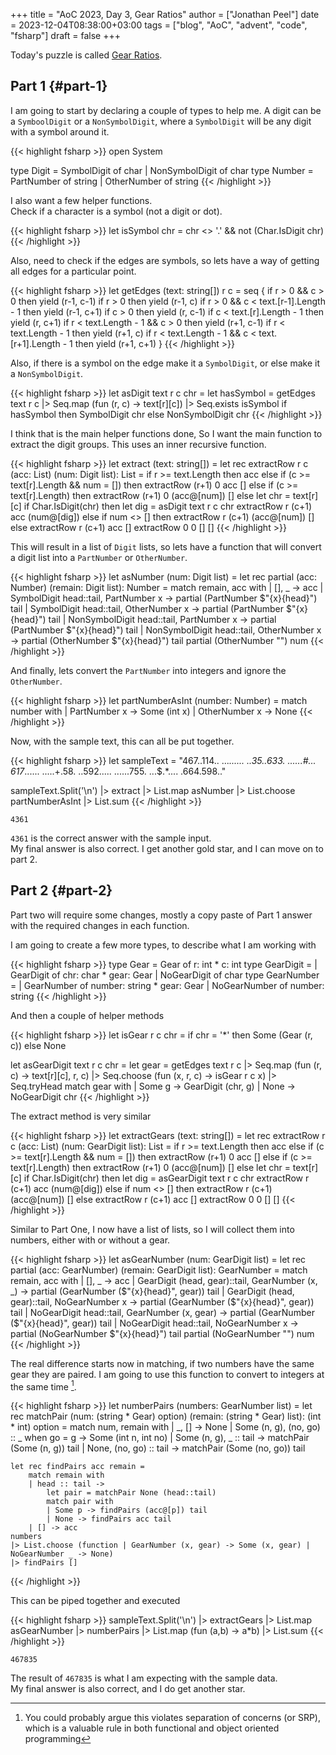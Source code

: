 +++
title = "AoC 2023, Day 3, Gear Ratios"
author = ["Jonathan Peel"]
date = 2023-12-04T08:38:00+03:00
tags = ["blog", "AoC", "advent", "code", "fsharp"]
draft = false
+++

Today's puzzle is called [Gear Ratios](https://adventofcode.com/2023/day/3).


## Part 1 {#part-1}

I am going to start by declaring a couple of types to help me.
A digit can be a `SymboolDigit` or a `NonSymbolDigit`, where a `SymbolDigit` will be any digit with a symbol around it.

{{< highlight fsharp >}}
open System

type Digit = SymbolDigit of char | NonSymbolDigit of char
type Number = PartNumber of string | OtherNumber of string
{{< /highlight >}}

I also want a few helper functions. <br />
Check if a character is a symbol (not a digit or dot).

{{< highlight fsharp >}}
let isSymbol chr = chr <> '.' && not (Char.IsDigit chr)
{{< /highlight >}}

Also, need to check if the edges are symbols, so lets have a way of getting all edges for a particular point.

{{< highlight fsharp >}}
let getEdges (text: string[]) r c =
    seq { if r > 0 && c > 0 then yield (r-1, c-1)
          if r > 0 then yield (r-1, c)
          if r > 0 && c < text.[r-1].Length - 1 then yield (r-1, c+1)
          if c > 0 then yield (r, c-1)
          if c < text.[r].Length - 1 then yield (r, c+1)
          if r < text.Length - 1 && c > 0 then yield (r+1, c-1)
          if r < text.Length - 1 then yield (r+1, c)
          if r < text.Length - 1 && c < text.[r+1].Length - 1 then yield (r+1, c+1) }
{{< /highlight >}}

Also, if there is a symbol on the edge make it a `SymbolDigit`, or else make it a `NonSymbolDigit`.

{{< highlight fsharp >}}
let asDigit text r c chr =
    let hasSymbol =
        getEdges text r c
        |> Seq.map (fun (r, c) -> text[r][c])
        |> Seq.exists isSymbol
    if hasSymbol then SymbolDigit chr
    else NonSymbolDigit chr
{{< /highlight >}}

I think that is the main helper functions done, So I want the main function to extract the digit groups. This uses an inner recursive function.

{{< highlight fsharp >}}
let extract (text: string[]) =
    let rec extractRow r c (acc: List<Digit list>) (num: Digit list): List<Digit list> =
        if r >= text.Length then acc
        else if (c >= text[r].Length && num = []) then extractRow (r+1) 0 acc []
        else if (c >= text[r].Length) then extractRow (r+1) 0 (acc@[num]) []
        else
            let chr = text[r][c]
            if Char.IsDigit(chr) then
                let dig = asDigit text r c chr
                extractRow r (c+1) acc (num@[dig])
            else if num <> [] then
                extractRow r (c+1) (acc@[num]) []
            else extractRow r (c+1) acc []
    extractRow 0 0 [] []
{{< /highlight >}}

This will result in a list of `Digit` lists, so lets have a function that will convert a digit list into a `PartNumber` or `OtherNumber`.

{{< highlight fsharp >}}
let asNumber (num: Digit list) =
    let rec partial (acc: Number) (remain: Digit list): Number =
        match remain, acc with
        | [], _ -> acc
        | SymbolDigit head::tail, PartNumber x -> partial (PartNumber $"{x}{head}") tail
        | SymbolDigit head::tail, OtherNumber x -> partial (PartNumber $"{x}{head}") tail
        | NonSymbolDigit head::tail, PartNumber x -> partial (PartNumber $"{x}{head}") tail
        | NonSymbolDigit head::tail, OtherNumber x -> partial (OtherNumber $"{x}{head}") tail
    partial (OtherNumber "") num
{{< /highlight >}}

And finally, lets convert the `PartNumber` into integers and ignore the `OtherNumber`.

{{< highlight fsharp >}}
let partNumberAsInt (number: Number) =
    match number with
    | PartNumber x -> Some (int x)
    | OtherNumber x -> None
{{< /highlight >}}

Now, with the sample text, this can all be put together.

{{< highlight fsharp >}}
let sampleText =
    "467..114..
...*......
..35..633.
......#...
617*......
.....+.58.
..592.....
......755.
...$.*....
.664.598.."

sampleText.Split('\n')
|> extract
|> List.map asNumber
|> List.choose partNumberAsInt
|> List.sum
{{< /highlight >}}

```text
4361
```

`4361` is the correct answer with the sample input. <br />
My final answer is also correct. I get another gold star, and I can move on to part 2.


## Part 2 {#part-2}

Part two will require some changes, mostly a copy paste of Part 1 answer with the required changes in each function.

I am going to create a few more types, to describe what I am working with

{{< highlight fsharp >}}
type Gear = Gear of r: int * c: int
type GearDigit =
    | GearDigit of chr: char * gear: Gear
    | NoGearDigit of char
type GearNumber =
    | GearNumber of number: string * gear: Gear
    | NoGearNumber of number: string
{{< /highlight >}}

And then a couple of helper methods

{{< highlight fsharp >}}
let isGear r c chr = if chr = '*' then Some (Gear (r, c)) else None

let asGearDigit text r c chr =
    let gear =
        getEdges text r c
        |> Seq.map (fun (r, c) -> text[r][c], r, c)
        |> Seq.choose (fun (x, r, c) -> isGear r c x)
        |> Seq.tryHead
    match gear with
    | Some g -> GearDigit (chr, g)
    | None -> NoGearDigit chr
{{< /highlight >}}

The extract method is very similar

{{< highlight fsharp >}}
let extractGears (text: string[]) =
    let rec extractRow r c (acc: List<GearDigit list>) (num: GearDigit list): List<GearDigit list> =
        if r >= text.Length then acc
        else if (c >= text[r].Length && num = []) then extractRow (r+1) 0 acc []
        else if (c >= text[r].Length) then extractRow (r+1) 0 (acc@[num]) []
        else
            let chr = text[r][c]
            if Char.IsDigit(chr) then
                let dig = asGearDigit text r c chr
                extractRow r (c+1) acc (num@[dig])
            else if num <> [] then
                extractRow r (c+1) (acc@[num]) []
            else extractRow r (c+1) acc []
    extractRow 0 0 [] []
{{< /highlight >}}

Similar to Part One, I now have a list of lists, so I will collect them into numbers, either with or without a gear.

{{< highlight fsharp >}}
let asGearNumber (num: GearDigit list) =
    let rec partial (acc: GearNumber) (remain: GearDigit list): GearNumber =
        match remain, acc with
        | [], _ -> acc
        | GearDigit (head, gear)::tail, GearNumber (x, _) -> partial (GearNumber ($"{x}{head}", gear)) tail
        | GearDigit (head, gear)::tail, NoGearNumber x -> partial (GearNumber ($"{x}{head}", gear)) tail
        | NoGearDigit head::tail, GearNumber (x, gear) -> partial (GearNumber ($"{x}{head}", gear)) tail
        | NoGearDigit head::tail, NoGearNumber x -> partial (NoGearNumber $"{x}{head}") tail
    partial (NoGearNumber "") num
{{< /highlight >}}

The real difference starts now in matching, if two numbers have the same gear they are paired. I am going to use this function to convert to integers at the same time&nbsp;[^fn:1].

{{< highlight fsharp >}}
let numberPairs (numbers: GearNumber list) =
    let rec matchPair (num: (string * Gear) option) (remain: (string * Gear) list): (int * int) option =
        match num, remain with
        | _, [] -> None
        | Some (n, g), (no, go) :: _ when go = g -> Some (int n, int no)
        | Some (n, g), _ :: tail -> matchPair (Some (n, g)) tail
        | None, (no, go) :: tail -> matchPair (Some (no, go)) tail

    let rec findPairs acc remain =
        match remain with
        | head :: tail ->
            let pair = matchPair None (head::tail)
            match pair with
            | Some p -> findPairs (acc@[p]) tail
            | None -> findPairs acc tail
        | [] -> acc
    numbers
    |> List.choose (function | GearNumber (x, gear) -> Some (x, gear) | NoGearNumber _ -> None)
    |> findPairs []
{{< /highlight >}}

This can be piped together and executed

{{< highlight fsharp >}}
sampleText.Split('\n')
|> extractGears
|> List.map asGearNumber
|> numberPairs
|> List.map (fun (a,b) -> a*b)
|> List.sum
{{< /highlight >}}

```text
467835
```

The result of `467835` is what I am expecting with the sample data. <br />
My final answer is also correct, and I do get another star.

[^fn:1]: You could probably argue this violates separation of concerns (or SRP), which is a valuable rule in both functional and object oriented programming